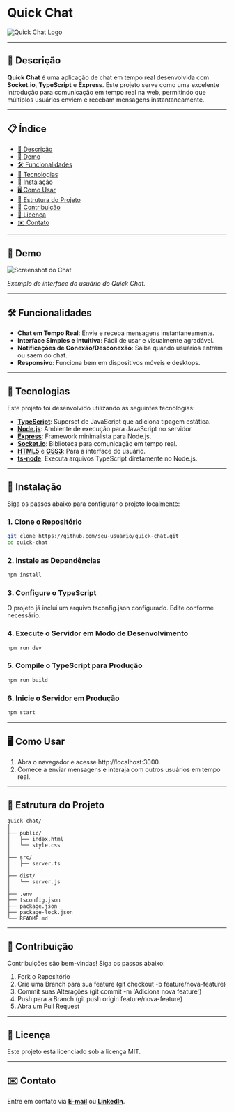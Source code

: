 # Quick Chat

![Quick Chat Logo](https://img.icons8.com/?size=100&id=7859&format=png&color=228BE6) 

---

## 📖 Descrição

**Quick Chat** é uma aplicação de chat em tempo real desenvolvida com **Socket.io**, **TypeScript** e **Express**. Este projeto serve como uma excelente introdução para comunicação em tempo real na web, permitindo que múltiplos usuários enviem e recebam mensagens instantaneamente.

---

## 📋 Índice

- [📖 Descrição](#-descrição)
- [🎥 Demo](#-demo)
- [🛠️ Funcionalidades](#️-funcionalidades)
- [🚀 Tecnologias](#-tecnologias)
- [🔧 Instalação](#-instalação)
- [🖥️ Como Usar](#️-como-usar)
- [📁 Estrutura do Projeto](#-estrutura-do-projeto)
- [🤝 Contribuição](#-contribuição)
- [📜 Licença](#-licença)
- [✉️ Contato](#️-contato)

---

## 🎥 Demo

![Screenshot do Chat](https://youtu.be/9Ar_IaBvmt8) 

*Exemplo de interface do usuário do Quick Chat.*

---

## 🛠️ Funcionalidades

- **Chat em Tempo Real**: Envie e receba mensagens instantaneamente.
- **Interface Simples e Intuitiva**: Fácil de usar e visualmente agradável.
- **Notificações de Conexão/Desconexão**: Saiba quando usuários entram ou saem do chat.
- **Responsivo**: Funciona bem em dispositivos móveis e desktops.

---

## 🚀 Tecnologias

Este projeto foi desenvolvido utilizando as seguintes tecnologias:

- **[TypeScript](https://www.typescriptlang.org/)**: Superset de JavaScript que adiciona tipagem estática.
- **[Node.js](https://nodejs.org/)**: Ambiente de execução para JavaScript no servidor.
- **[Express](https://expressjs.com/)**: Framework minimalista para Node.js.
- **[Socket.io](https://socket.io/)**: Biblioteca para comunicação em tempo real.
- **[HTML5](https://developer.mozilla.org/pt-BR/docs/Web/HTML)** e **[CSS3](https://developer.mozilla.org/pt-BR/docs/Web/CSS)**: Para a interface do usuário.
- **[ts-node](https://typestrong.org/ts-node/)**: Executa arquivos TypeScript diretamente no Node.js.

---

## 🔧 Instalação

Siga os passos abaixo para configurar o projeto localmente:

### 1. Clone o Repositório

```bash
git clone https://github.com/seu-usuario/quick-chat.git
cd quick-chat
```

### 2. Instale as Dependências

```bash
npm install
```

### 3. Configure o TypeScript

O projeto já inclui um arquivo tsconfig.json configurado. Edite conforme necessário.

### 4. Execute o Servidor em Modo de Desenvolvimento
```bash
npm run dev
```

### 5. Compile o TypeScript para Produção
```bash
npm run build
```

### 6. Inicie o Servidor em Produção
```bash
npm start
```

---

## 🖥️ Como Usar

1. Abra o navegador e acesse http://localhost:3000.
2. Comece a enviar mensagens e interaja com outros usuários em tempo real.

---

## 📁 Estrutura do Projeto

```
quick-chat/
│
├── public/
│   ├── index.html
│   └── style.css
│
├── src/
│   ├── server.ts
│
├── dist/
│   └── server.js
│
├── .env
├── tsconfig.json
├── package.json
├── package-lock.json
└── README.md
```

---

## 🤝 Contribuição

Contribuições são bem-vindas! Siga os passos abaixo:

1. Fork o Repositório
2. Crie uma Branch para sua feature (git checkout -b feature/nova-feature)
3. Commit suas Alterações (git commit -m 'Adiciona nova feature')
4. Push para a Branch (git push origin feature/nova-feature)
5. Abra um Pull Request

---

## 📜 Licença

Este projeto está licenciado sob a licença MIT.

---

## ✉️ Contato

Entre em contato via **[E-mail](mailto:joaocarvalhop7@gmail.com)** ou **[LinkedIn](https://www.linkedin.com/in/joaocarvalhop/)**.
